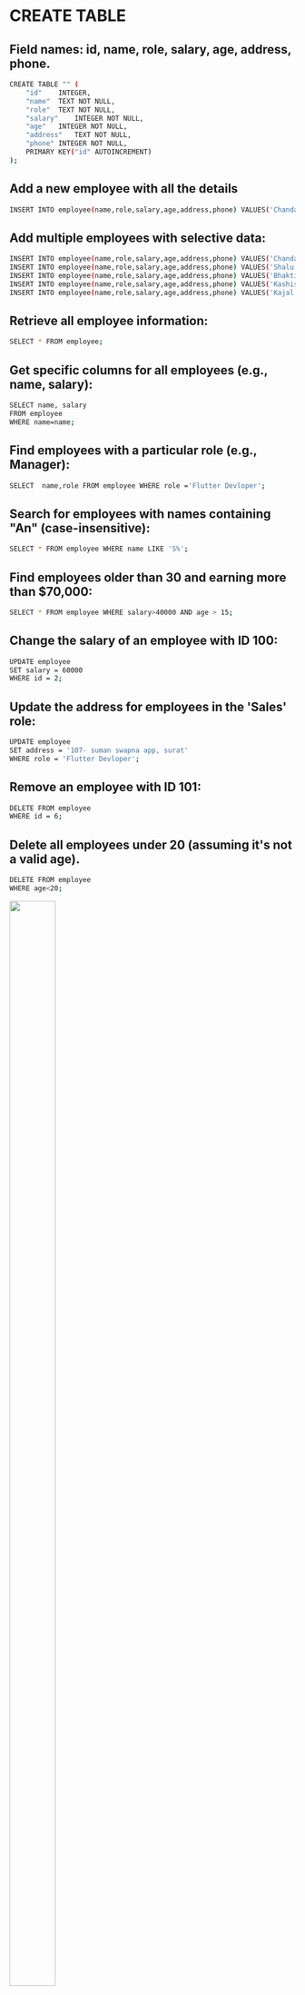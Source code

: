 # CREATE TABLE
## Field names: id, name, role, salary, age, address, phone.
```bash
CREATE TABLE "" (
	"id"	INTEGER,
	"name"	TEXT NOT NULL,
	"role"	TEXT NOT NULL,
	"salary"	INTEGER NOT NULL,
	"age"	INTEGER NOT NULL,
	"address"	TEXT NOT NULL,
	"phone"	INTEGER NOT NULL,
	PRIMARY KEY("id" AUTOINCREMENT)
);

````

## Add a new employee with all the details
```bash
INSERT INTO employee(name,role,salary,age,address,phone) VALUES('Chandani','Graphics Designer',50000,20,'148,Santi-nagar society,surat',6352193428);
````
## Add multiple employees with selective data:
```bash
INSERT INTO employee(name,role,salary,age,address,phone) VALUES('Chandani','Graphics Designer',50000,20,'148,Santi-nagar society,surat',6352193428);
INSERT INTO employee(name,role,salary,age,address,phone) VALUES('Shalu','Flutter Devloper',45000,18,'50,kamala ba garden society,surat',9852993459);
INSERT INTO employee(name,role,salary,age,address,phone) VALUES('Bhakti','FullStack Devloper',40000,21,'167,Shree ji society,surat',9152112410);
INSERT INTO employee(name,role,salary,age,address,phone) VALUES('Kashish','Ui-Ux Designer',35000,18,'100,Parvat Gam,surat',7852193459);
INSERT INTO employee(name,role,salary,age,address,phone) VALUES('Kajal','Website Developer',45000,18,'150,ShivDarshan society,surat',9252193416);
````
## Retrieve all employee information:
```bash
SELECT * FROM employee;
````

## Get specific columns for all employees (e.g., name, salary):
```bash
SELECT name, salary
FROM employee
WHERE name=name;
````
## Find employees with a particular role (e.g., Manager):
```bash
SELECT  name,role FROM employee WHERE role ='Flutter Devloper';
````

## Search for employees with names containing "An" (case-insensitive):
```bash
SELECT * FROM employee WHERE name LIKE 'S%';
````
## Find employees older than 30 and earning more than $70,000:
```bash
SELECT * FROM employee WHERE salary>40000 AND age > 15;
````
## Change the salary of an employee with ID 100:
```bash
UPDATE employee
SET salary = 60000
WHERE id = 2;
````
## Update the address for employees in the 'Sales' role:
```bash
UPDATE employee
SET address = '107- suman swapna app, surat'
WHERE role = 'Flutter Devloper';
````
## Remove an employee with ID 101:
```bash
DELETE FROM employee
WHERE id = 6;
````

## Delete all employees under 20 (assuming it's not a valid age).
```bash
DELETE FROM employee
WHERE age<20;
````
<img src="https://github.com/user-attachments/assets/cbcb29cc-9565-4352-89f8-16374d301f92" height=70% width=40%>
